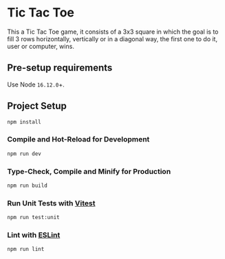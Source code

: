 # Tic Tac Toe

This a Tic Tac Toe game, it consists of a 3x3 square in which the goal is to fill 3 rows horizontally, vertically or in
a diagonal way, the first one to do it, user or computer, wins.

## Pre-setup requirements
Use Node `16.12.0`+.

## Project Setup

```sh
npm install
```

### Compile and Hot-Reload for Development

```sh
npm run dev
```

### Type-Check, Compile and Minify for Production

```sh
npm run build
```

### Run Unit Tests with [Vitest](https://vitest.dev/)

```sh
npm run test:unit
```

### Lint with [ESLint](https://eslint.org/)

```sh
npm run lint
```
